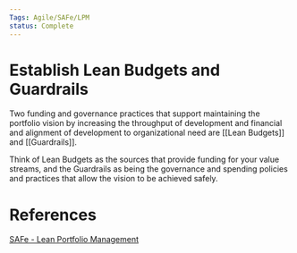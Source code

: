 ```yaml
---
Tags: Agile/SAFe/LPM
status: Complete
---
```

# Establish Lean Budgets and Guardrails
Two funding and governance practices that support maintaining the portfolio vision by increasing the throughput of development and financial and alignment of development to organizational need are [[Lean Budgets]]  and [[Guardrails]]. 

Think of Lean Budgets as the sources that provide funding for your value streams, and the Guardrails as being the governance and spending policies and practices that allow the vision to be achieved safely.

# References
[SAFe - Lean Portfolio Management](https://www.scaledagileframework.com/lean-portfolio-management/)